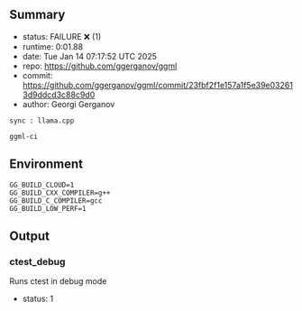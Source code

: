 ## Summary

- status:  FAILURE ❌ (1)
- runtime: 0:01.88
- date:    Tue Jan 14 07:17:52 UTC 2025
- repo:    https://github.com/ggerganov/ggml
- commit:  https://github.com/ggerganov/ggml/commit/23fbf2f1e157a1f5e39e032613d9ddcd3c88c9d0
- author:  Georgi Gerganov
```
sync : llama.cpp

ggml-ci
```

## Environment

```
GG_BUILD_CLOUD=1
GG_BUILD_CXX_COMPILER=g++
GG_BUILD_C_COMPILER=gcc
GG_BUILD_LOW_PERF=1
```

## Output

### ctest_debug

Runs ctest in debug mode
- status: 1
```

```

